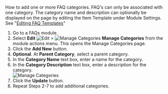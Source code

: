 How to add one or more FAQ categories. FAQ's can only be associated with one category. The category name and description can optionally be displayed on the page by editing the Item Template under Module Settings. See "[Editing FAQ Templates](Editing-FAQ-Templates)"

1. Go to a FAQs module.
1. Select **Edit** ![Edit](/images/Edit-Pencil-on-Black.png) > ![Manage Categories](/images/Edit-Pencil-on-Page.png) **Manage Categories** from the module actions menu. This opens the Manage Categories page.
1. Click the **Add New** button.
1. **Optional**. At **Parent Category**, select a parent category.
1. In the **Category Name** text box, enter a name for the category.
1. In the **Category Description** text box, enter a description for the category.   
![Manage Categories](/images/Adding-FAQ-Categories-1.png)
1. Click the **Update** button.
1. Repeat Steps 2-7 to add additional categories.